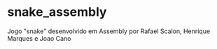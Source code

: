 # snake_assembly
Jogo "snake" desenvolvido em Assembly por Rafael Scalon, Henrique Marques e Joao Cano
